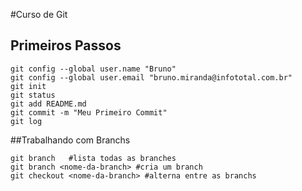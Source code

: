 #Curso de Git

## Primeiros Passos
```
git config --global user.name "Bruno"
git config --global user.email "bruno.miranda@infototal.com.br"
git init
git status
git add README.md
git commit -m "Meu Primeiro Commit"
git log

```

##Trabalhando com Branchs

```
git branch   #lista todas as branches
git branch <nome-da-branch> #cria um branch
git checkout <nome-da-branch> #alterna entre as branchs


```